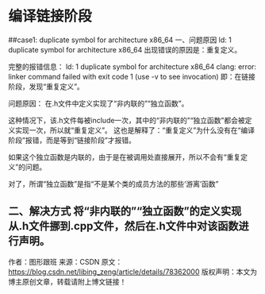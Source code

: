 # 编译链接阶段 

##case1: duplicate symbol for architecture x86_64
一、问题原因
ld: 1 duplicate symbol for architecture x86_64 
出现错误的原因是：重复定义。

完整的报错信息： 
ld: 1 duplicate symbol for architecture x86_64 
clang: error: linker command failed with exit code 1 (use -v to see invocation) 
即：在链接阶段，发现“重复定义”。

问题原因： 
在.h文件中定义实现了“非内联的”“独立函数”。

这种情况下，该.h文件每被include一次，其中的“非内联的”“独立函数”都会被定义实现一次，所以就“重复定义”。 
这也是解释了：“重复定义”为什么没有在“编译阶段”报错，而是等到“链接阶段”才报错。

如果这个独立函数是内联的，由于是在被调用处直接展开，所以不会有“重复定义”的问题。

对了，所谓“独立函数”是指“不是某个类的成员方法的那些‘游离’函数”

二、解决方式
将“非内联的”“独立函数”的定义实现从.h文件挪到.cpp文件，然后在.h文件中对该函数进行声明。
--------------------- 
作者：图形跟班 
来源：CSDN 
原文：https://blog.csdn.net/libing_zeng/article/details/78362000 
版权声明：本文为博主原创文章，转载请附上博文链接！